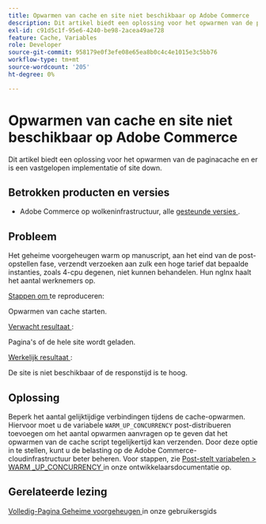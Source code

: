 ```yaml
---
title: Opwarmen van cache en site niet beschikbaar op Adobe Commerce
description: Dit artikel biedt een oplossing voor het opwarmen van de paginacache en er is een vastgelopen implementatie of site down.
exl-id: c91d5c1f-95e6-4240-be98-2acea49ae728
feature: Cache, Variables
role: Developer
source-git-commit: 958179e0f3efe08e65ea8b0c4c4e1015e3c5bb76
workflow-type: tm+mt
source-wordcount: '205'
ht-degree: 0%

---
```


# Opwarmen van cache en site niet beschikbaar op Adobe Commerce

Dit artikel biedt een oplossing voor het opwarmen van de paginacache en er is een vastgelopen implementatie of site down.

## Betrokken producten en versies

* Adobe Commerce op wolkeninfrastructuur, alle [ gesteunde versies ](https://magento.com/sites/default/files/magento-software-lifecycle-policy.pdf).

## Probleem

Het geheime voorgeheugen warm op manuscript, aan het eind van de post-opstellen fase, verzendt verzoeken aan zulk een hoge tarief dat bepaalde instanties, zoals 4-cpu degenen, niet kunnen behandelen. Hun ngInx haalt het aantal werknemers op.

<u> Stappen om </u> te reproduceren:

Opwarmen van cache starten.

<u> Verwacht resultaat </u>:

Pagina&#39;s of de hele site wordt geladen.

<u> Werkelijk resultaat </u>:

De site is niet beschikbaar of de responstijd is te hoog.

## Oplossing

Beperk het aantal gelijktijdige verbindingen tijdens de cache-opwarmen. Hiervoor moet u de variabele `WARM_UP_CONCURRENCY` post-distribueren toevoegen om het aantal opwarmen aanvragen op te geven dat het opwarmen van de cache script tegelijkertijd kan verzenden. Door deze optie in te stellen, kunt u de belasting op de Adobe Commerce-cloudinfrastructuur beter beheren. Voor stappen, zie [ Post-stelt variabelen > WARM \_UP\_CONCURRENCY ](https://devdocs.magento.com/cloud/env/variables-post-deploy.html#warm_up_concurrency) in onze ontwikkelaarsdocumentatie op.

## Gerelateerde lezing

[ Volledig-Pagina Geheime voorgeheugen ](https://docs.magento.com/user-guide/system/cache-full-page.html) in onze gebruikersgids
